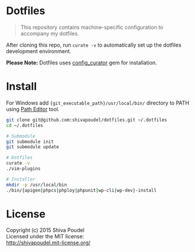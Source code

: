 # Dotfiles

> This repository contains machine-specific configuration to accompany my dotfiles.

After cloning this repo, run `curate -v` to automatically set up the dotfiles development
environment.

__Please Note:__ Dotfiles uses [config_curator](https://rubygems.org/gems/config_curator) gem for installation.

# Install

For Windows add `{git_executable_path}/usr/local/bin/` directory to PATH using [Path Editor](https://patheditor2.codeplex.com/) tool.

```bash
git clone git@github.com:shivapoudel/dotfiles.git ~/.dotfiles
cd ~/.dotfiles

# Submodule
git submodule init
git submodule update

# Dotfiles
curate -v
./vim-plugins

# Installer
mkdir -p /usr/local/bin
./bin/{apigen|phpcs|phploy|phpunit|wp-cli|wp-dev}-install
```

# License

Copyright (c) 2015 Shiva Poudel  
Licensed under the MIT license:  
<http://shivapoudel.mit-license.org/>
